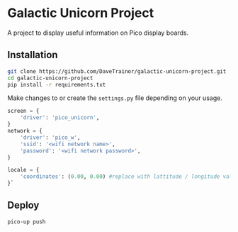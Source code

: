 # Galactic Unicorn Project

A project to display useful information on Pico display boards.

## Installation

```bash
git clone https://github.com/DaveTrainor/galactic-unicorn-project.git
cd galactic-unicorn-project
pip install -r requirements.txt
```

Make changes to or create the `settings.py` file depending on your usage.

```python
screen = {
    'driver': 'pico_unicorn',
}
network = {
    'driver': 'pico_w',
    'ssid': '<wifi network name>',
    'password': '<wifi network password>',
}

locale = {
    'coordinates': (0.00, 0.00) #replace with lattitude / longitude values (Google maps)
}`

````
## Deploy

```bash
pico-up push
```

